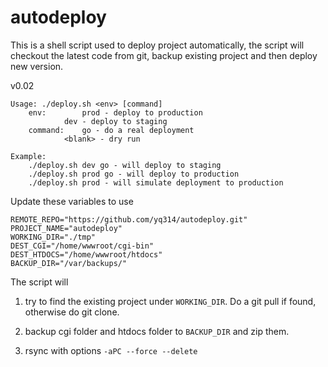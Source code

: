 # autodeploy
This is a shell script used to deploy project automatically, the script will checkout the latest code from git, backup existing project and then deploy new version.

v0.02

```
Usage: ./deploy.sh <env> [command]
	env:		prod - deploy to production
			dev - deploy to staging
	command:	go - do a real deployment
			<blank> - dry run

Example:
	./deploy.sh dev go - will deploy to staging
	./deploy.sh prod go - will deploy to production
	./deploy.sh prod - will simulate deployment to production
```

Update these variables to use

```
REMOTE_REPO="https://github.com/yq314/autodeploy.git"
PROJECT_NAME="autodeploy"
WORKING_DIR="./tmp"
DEST_CGI="/home/wwwroot/cgi-bin"
DEST_HTDOCS="/home/wwwroot/htdocs"
BACKUP_DIR="/var/backups/"
```

The script will 

1. try to find the existing project under `WORKING_DIR`. Do a git pull if found, otherwise do git clone.

2. backup cgi folder and htdocs folder to `BACKUP_DIR` and zip them.

3. rsync with options `-aPC --force --delete`
